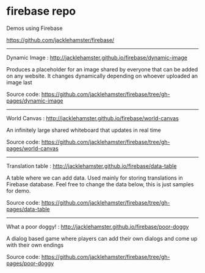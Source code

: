 # firebase repo
Demos using Firebase

https://github.com/jacklehamster/firebase/


____

Dynamic Image : http://jacklehamster.github.io/firebase/dynamic-image

Produces a placeholder for an image shared by everyone that can be added on any website. It changes dynamically depending on whoever uploaded an image last

Source code: https://github.com/jacklehamster/firebase/tree/gh-pages/dynamic-image

____


World Canvas : http://jacklehamster.github.io/firebase/world-canvas

An infinitely large shared whiteboard that updates in real time

Source code: https://github.com/jacklehamster/firebase/tree/gh-pages/world-canvas
 
 ____

Translation table : http://jacklehamster.github.io/firebase/data-table

A table where we can add data. Used mainly for storing translations in Firebase database. Feel free to change the data below, this is just samples for demo.

Source code: https://github.com/jacklehamster/firebase/tree/gh-pages/data-table
 
____
 
What a poor doggy! : http://jacklehamster.github.io/firebase/poor-doggy

A dialog based game where players can add their own dialogs and come up with their own endings

Source code: https://github.com/jacklehamster/firebase/tree/gh-pages/poor-doggy
